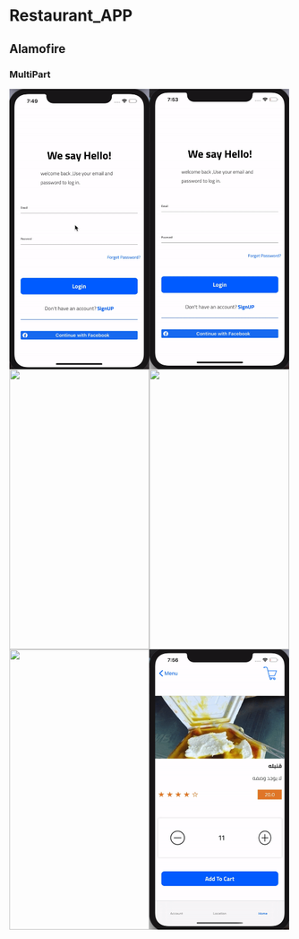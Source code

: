 # Restaurant_APP
## Alamofire
### MultiPart 
  <img align="left" width="250" height="500" img src="1.gif">
  <img align="left" width="250" height="500" img src="2.gif">
    <img align="left" width="250" height="500" img src=" ٣٣.gif">
    <img align="left" width="250" height="500" img src="5.gif">
        <img align="left" width="250" height="500" img src="6.gif">
        <img align="left" width="250" height="500" img src="7.gif">


